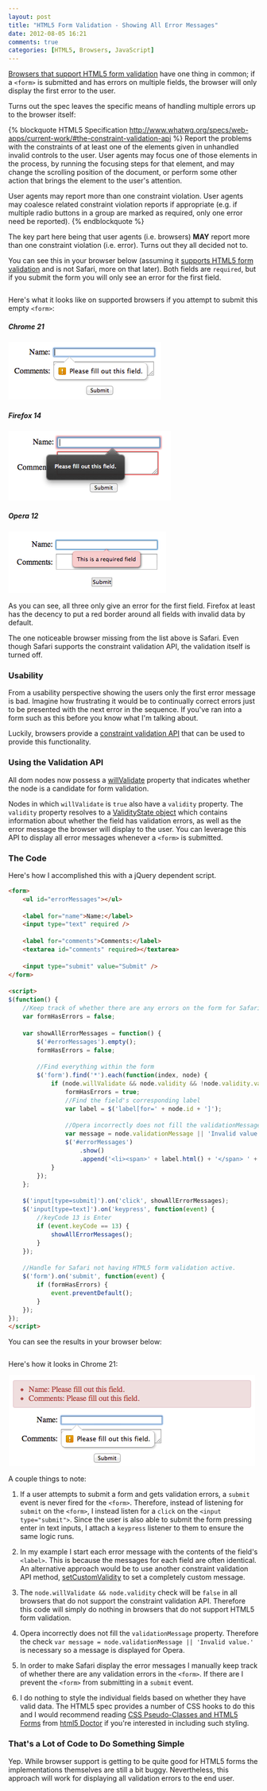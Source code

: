 ```yaml
---
layout: post
title: "HTML5 Form Validation - Showing All Error Messages"
date: 2012-08-05 16:21
comments: true
categories: [HTML5, Browsers, JavaScript]
---
```


[Browsers that support HTML5 form validation](http://caniuse.com/#feat=form-validation) have one thing in common; if a `<form>` is submitted and has errors on multiple fields, the browser will only display the first error to the user.

Turns out the spec leaves the specific means of handling multiple errors up to the browser itself:

{% blockquote HTML5 Specification http://www.whatwg.org/specs/web-apps/current-work/#the-constraint-validation-api %}
Report the problems with the constraints of at least one of the elements given in unhandled invalid controls to the user. User agents may focus one of those elements in the process, by running the focusing steps for that element, and may change the scrolling position of the document, or perform some other action that brings the element to the user's attention.

User agents may report more than one constraint violation. User agents may coalesce related constraint violation reports if appropriate (e.g. if multiple radio buttons in a group are marked as required, only one error need be reported).
{% endblockquote %}

The key part here being that user agents (i.e. browsers) **MAY** report more than one constraint violation (i.e. error).  Turns out they all decided not to.

<!--more-->

You can see this in your browser below (assuming it [supports HTML5 form validation](http://caniuse.com/#feat=form-validation) and is not Safari, more on that later).  Both fields are `required`, but if you submit the form you will only see an error for the first field.

<pre class="codepen" data-type="result" data-href="FBGvu" data-user="tjvantoll" data-host="http://codepen.io"><code></code></pre>
<script async src="http://codepen.io/assets/embed/ei.js"></script>

Here's what it looks like on supported browsers if you attempt to submit this empty `<form>`:

##### Chrome 21

![Chrome](/images/posts/2012-08-05/Chrome.png "Chrome")

##### Firefox 14

![Firefox](/images/posts/2012-08-05/Firefox.png "Firefox")

##### Opera 12

![Opera](/images/posts/2012-08-05/Opera.png "Opera")

As you can see, all three only give an error for the first field.  Firefox at least has the decency to put a red border around all fields with invalid data by default.

The one noticeable browser missing from the list above is Safari.  Even though Safari supports the constraint validation API, the validation itself is turned off.

### Usability

From a usability perspective showing the users only the first error message is bad.  Imagine how frustrating it would be to continually correct errors just to be presented with the next error in the sequence.  If you've ran into a form such as this before you know what I'm talking about.

Luckily, browsers provide a [constraint validation API](http://www.whatwg.org/specs/web-apps/current-work/#the-constraint-validation-api) that can be used to provide this functionality.

### Using the Validation API

All dom nodes now possess a [willValidate](http://www.whatwg.org/specs/web-apps/current-work/#dom-cva-willvalidate_) property that indicates whether the node is a candidate for form validation.

Nodes in which `willValidate` is `true` also have a `validity` property.  The `validity` property resolves to a [ValidityState object](https://developer.mozilla.org/en-US/docs/DOM/ValidityState) which contains information about whether the field has validation errors, as well as the error message the browser will display to the user.  You can leverage this API to display all error messages whenever a `<form>` is submitted.

### The Code

Here's how I accomplished this with a jQuery dependent script.

``` html
<form>
    <ul id="errorMessages"></ul>
    
    <label for="name">Name:</label>
    <input type="text" required />

    <label for="comments">Comments:</label>
    <textarea id="comments" required></textarea>

    <input type="submit" value="Submit" />
</form>​

<script>
$(function() {
    //Keep track of whether there are any errors on the form for Safari.
    var formHasErrors = false;
    
    var showAllErrorMessages = function() {
        $('#errorMessages').empty();
        formHasErrors = false;

        //Find everything within the form
        $('form').find('*').each(function(index, node) {
            if (node.willValidate && node.validity && !node.validity.valid) {
                formHasErrors = true;
                //Find the field's corresponding label
                var label = $('label[for=' + node.id + ']');
                
                //Opera incorrectly does not fill the validationMessage property.
                var message = node.validationMessage || 'Invalid value.';
                $('#errorMessages')
                    .show()
                    .append('<li><span>' + label.html() + '</span> ' + message + '</li>');                                       
            }
        });
    };
    
    $('input[type=submit]').on('click', showAllErrorMessages);
    $('input[type=text]').on('keypress', function(event) {
        //keyCode 13 is Enter
        if (event.keyCode == 13) {
            showAllErrorMessages();
        }
    });
    
    //Handle for Safari not having HTML5 form validation active.
    $('form').on('submit', function(event) {
        if (formHasErrors) {
            event.preventDefault();
        }
    });
});​
</script>
```

You can see the results in your browser below:

<pre class="codepen" data-type="result" data-href="eLvlf" data-user="tjvantoll" data-host="http://codepen.io"><code></code></pre>

Here's how it looks in Chrome 21:

![Chrome](/images/posts/2012-08-05/Chrome-full.png "Chrome")

A couple things to note:

1) If a user attempts to submit a form and gets validation errors, a `submit` event is never fired for the `<form>`.  Therefore, instead of listening for `submit` on the `<form>`, I instead listen for a `click` on the `<input type="submit">`.  Since the user is also able to submit the form pressing enter in text inputs, I attach a `keypress` listener to them to ensure the same logic runs.

2) In my example I start each error message with the contents of the field's `<label>`.  This is because the messages for each field are often identical.  An alternative approach would be to use another constraint validation API method, [setCustomValidity](http://www.whatwg.org/specs/web-apps/current-work/#dom-cva-setcustomvalidity) to set a completely custom message.

3) The `node.willValidate && node.validity` check will be `false` in all browsers that do not support the constraint validation API.  Therefore this code will simply do nothing in browsers that do not support HTML5 form validation.

4) Opera incorrectly does not fill the `validationMessage` property.  Therefore the check `var message = node.validationMessage || 'Invalid value.'` is necessary so a message is displayed for Opera.

5) In order to make Safari display the error messages I manually keep track of whether there are any validation errors in the `<form>`.  If there are I prevent the `<form>` from submitting in a `submit` event.

6) I do nothing to style the individual fields based on whether they have valid data.  The HTML5 spec provides a number of CSS hooks to do this and I would recommend reading [CSS Pseudo-Classes and HTML5 Forms](http://html5doctor.com/css3-pseudo-classes-and-html5-forms/) from [html5 Doctor](http://html5doctor.com) if you're interested in including such styling.

### That's a Lot of Code to Do Something Simple

Yep.  While browser support is getting to be quite good for HTML5 forms the implementations themselves are still a bit buggy.  Nevertheless, this approach will work for displaying all validation errors to the end user.

